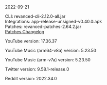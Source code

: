 2022-09-21
  
CLI: revanced-cli-2.12.0-all.jar  
Integrations: app-release-unsigned-v0.40.0.apk  
Patches: revanced-patches-2.64.2.jar  
[Patches Changelog](https://github.com/revanced/revanced-patches/releases/tag/v2.64.2)  

YouTube version: 17.36.37  

YouTube Music (arm64-v8a) version: 5.23.50  

YouTube Music (arm-v7a) version: 5.23.50  

Twitter version: 9.58.1-release.0  

Reddit version: 2022.34.0  

